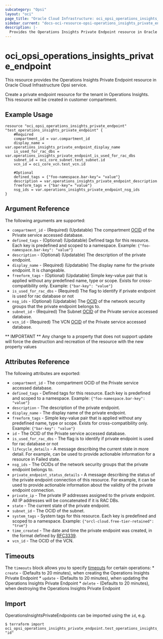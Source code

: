```yaml
---
subcategory: "Opsi"
layout: "oci"
page_title: "Oracle Cloud Infrastructure: oci_opsi_operations_insights_private_endpoint"
sidebar_current: "docs-oci-resource-opsi-operations_insights_private_endpoint"
description: |-
  Provides the Operations Insights Private Endpoint resource in Oracle Cloud Infrastructure Opsi service
---
```


# oci_opsi_operations_insights_private_endpoint
This resource provides the Operations Insights Private Endpoint resource in Oracle Cloud Infrastructure Opsi service.

Create a private endpoint resource for the tenant in Operations Insights.
This resource will be created in customer compartment.


## Example Usage

```hcl
resource "oci_opsi_operations_insights_private_endpoint" "test_operations_insights_private_endpoint" {
	#Required
	compartment_id = var.compartment_id
	display_name = var.operations_insights_private_endpoint_display_name
	is_used_for_rac_dbs = var.operations_insights_private_endpoint_is_used_for_rac_dbs
	subnet_id = oci_core_subnet.test_subnet.id
	vcn_id = oci_core_vcn.test_vcn.id

	#Optional
	defined_tags = {"foo-namespace.bar-key"= "value"}
	description = var.operations_insights_private_endpoint_description
	freeform_tags = {"bar-key"= "value"}
	nsg_ids = var.operations_insights_private_endpoint_nsg_ids
}
```

## Argument Reference

The following arguments are supported:

* `compartment_id` - (Required) (Updatable) The compartment [OCID](https://docs.cloud.oracle.com/iaas/Content/General/Concepts/identifiers.htm) of the Private service accessed database.
* `defined_tags` - (Optional) (Updatable) Defined tags for this resource. Each key is predefined and scoped to a namespace. Example: `{"foo-namespace.bar-key": "value"}` 
* `description` - (Optional) (Updatable) The description of the private endpoint.
* `display_name` - (Required) (Updatable) The display name for the private endpoint. It is changeable.
* `freeform_tags` - (Optional) (Updatable) Simple key-value pair that is applied without any predefined name, type or scope. Exists for cross-compatibility only. Example: `{"bar-key": "value"}` 
* `is_used_for_rac_dbs` - (Required) The flag to identify if private endpoint is used for rac database or not
* `nsg_ids` - (Optional) (Updatable) The [OCID](https://docs.cloud.oracle.com/iaas/Content/General/Concepts/identifiers.htm) of the network security groups that the private endpoint belongs to. 
* `subnet_id` - (Required) The Subnet [OCID](https://docs.cloud.oracle.com/iaas/Content/General/Concepts/identifiers.htm) of the Private service accessed database.
* `vcn_id` - (Required) The VCN [OCID](https://docs.cloud.oracle.com/iaas/Content/General/Concepts/identifiers.htm) of the Private service accessed database.


** IMPORTANT **
Any change to a property that does not support update will force the destruction and recreation of the resource with the new property values

## Attributes Reference

The following attributes are exported:

* `compartment_id` - The compartment OCID of the Private service accessed database.
* `defined_tags` - Defined tags for this resource. Each key is predefined and scoped to a namespace. Example: `{"foo-namespace.bar-key": "value"}` 
* `description` - The description of the private endpoint.
* `display_name` - The display name of the private endpoint.
* `freeform_tags` - Simple key-value pair that is applied without any predefined name, type or scope. Exists for cross-compatibility only. Example: `{"bar-key": "value"}` 
* `id` - The OCID of the Private service accessed database.
* `is_used_for_rac_dbs` - The flag is to identify if private endpoint is used for rac database or not
* `lifecycle_details` - A message describing the current state in more detail. For example, can be used to provide actionable information for a resource in Failed state.
* `nsg_ids` - The OCIDs of the network security groups that the private endpoint belongs to. 
* `private_endpoint_status_details` - A message describing the status of the private endpoint connection of this resource. For example, it can be used to provide actionable information about the validity of the private endpoint connection.
* `private_ip` - The private IP addresses assigned to the private endpoint. All IP addresses will be concatenated if it is RAC DBs. 
* `state` - The current state of the private endpoint.
* `subnet_id` - The OCID of the subnet.
* `system_tags` - System tags for this resource. Each key is predefined and scoped to a namespace. Example: `{"orcl-cloud.free-tier-retained": "true"}` 
* `time_created` - The date and time the private endpoint was created, in the format defined by [RFC3339](https://tools.ietf.org/html/rfc3339).
* `vcn_id` - The OCID of the VCN.

## Timeouts

The `timeouts` block allows you to specify [timeouts](https://registry.terraform.io/providers/hashicorp/oci/latest/docs/guides/changing_timeouts) for certain operations:
	* `create` - (Defaults to 20 minutes), when creating the Operations Insights Private Endpoint
	* `update` - (Defaults to 20 minutes), when updating the Operations Insights Private Endpoint
	* `delete` - (Defaults to 20 minutes), when destroying the Operations Insights Private Endpoint


## Import

OperationsInsightsPrivateEndpoints can be imported using the `id`, e.g.

```
$ terraform import oci_opsi_operations_insights_private_endpoint.test_operations_insights_private_endpoint "id"
```

